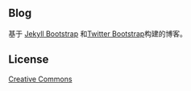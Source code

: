 ## Blog
基于 [Jekyll Bootstrap](http://jekyllbootstrap.com/) 和[Twitter Bootstrap](http://twitter.github.com/bootstrap/)构建的博客。

## License
[Creative Commons](http://creativecommons.org/licenses/by-nc-sa/3.0/)
